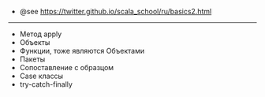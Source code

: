  * @see https://twitter.github.io/scala_school/ru/basics2.html
 * ************
 * Метод apply
 * Объекты
 * Функции, тоже являются Объектами
 * Пакеты
 * Сопоставление с образцом
 * Case классы
 * try-catch-finally